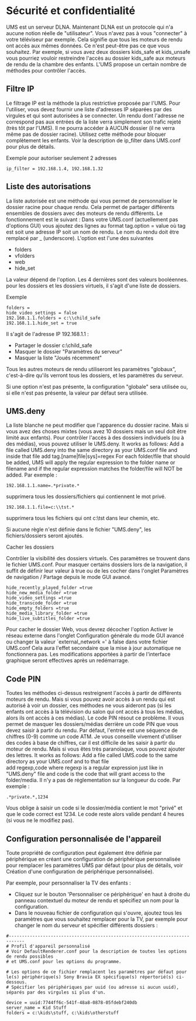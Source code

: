 # Sécurité et confidentialité

UMS est un serveur DLNA. Maintenant DLNA est un protocole qui n'a aucune notion réelle de "utilisateur". Vous n'avez pas à vous "connecter" à votre téléviseur par exemple. Cela signifie que tous les moteurs de rendu ont accès aux mêmes données. Ce n'est peut-être pas ce que vous souhaitez. Par exemple, si vous avez deux dossiers kids_safe et kids_unsafe vous pourriez vouloir restreindre l'accès au dossier kids_safe aux moteurs de rendu de la chambre des enfants. L'UMS propose un certain nombre de méthodes pour contrôler l'accès. 

## Filtre IP

Le filtrage IP est la méthode la plus restrictive proposée par l'UMS. Pour l'utiliser, vous devez fournir une liste d'adresses IP séparées par des virgules et qui sont autorisées à se connecter. Un rendu dont l'adresse ne correspond pas aux entrées de la liste verra simplement son trafic rejeté (très tôt par l'UMS). Il ne pourra accéder à AUCUN dossier (il ne verra même pas de dossier racine). Utilisez cette méthode pour bloquer complètement les enfants. Voir la description de ip_filter dans UMS.conf pour plus de détails.

Exemple pour autoriser seulement 2 adresses

```
ip_filter = 192.168.1.4, 192.168.1.32
```

## Liste des autorisations

La liste autorisée est une méthode qui vous permet de personnaliser le dossier racine pour chaque rendu. Cela permet de partager différents ensembles de dossiers avec des moteurs de rendu différents. Le fonctionnement est le suivant : Dans votre UMS.conf (actuellement pas d'options GUI) vous ajoutez des lignes au format tag.option = value où tag est soit une adresse IP soit un nom de rendu. Le nom du rendu doit être remplacé par _ (underscore). L'option est l'une des suivantes

- folders
- vfolders
- web
- hide_set

La valeur dépend de l'option. Les 4 dernières sont des valeurs booléennes. pour les dossiers et les dossiers virtuels, il s'agit d'une liste de dossiers.

Exemple

```
folders = 
hide_video_settings = false
192.168.1.1.folders = c:\\child_safe
192.168.1.1.hide_set = true
```

Il s'agit de l'adresse IP 192.168.1.1 :

- Partager le dossier c:\child_safe
- Masquer le dossier "Paramètres du serveur"
- Masquer la liste "Joués récemment"

Tous les autres moteurs de rendu utiliseront les paramètres "globaux", c'est-à-dire qu'ils verront tous les dossiers, et les paramètres du serveur.

Si une option n'est pas présente, la configuration "globale" sera utilisée ou, si elle n'est pas présente, la valeur par défaut sera utilisée.

## UMS.deny

La liste blanche ne peut modifier que l'apparence du dossier racine. Mais si vous avez des choses mixtes (vous avez 10 dossiers mais un seul doit être limité aux enfants). Pour contrôler l'accès à des dossiers individuels (ou à des médias), vous pouvez utiliser le UMS.deny. It works as follows: Add a file called UMS.deny into the same directory as your UMS.conf file and inside that file add tag.[name|file|sys]=regex For each folder/file that should be added, UMS will apply the regular expression to the folder name or filename and if the regular expression matches the folder/file will NOT be added. Par exemple :
```
192.168.1.1.name=.*private.*
```

supprimera tous les dossiers/fichiers qui contiennent le mot privé.
```
192.168.1.1.file=c:\\tst.*
```

supprimera tous les fichiers qui ont c:\tst dans leur chemin, etc.

Si aucune règle n'est définie dans le fichier "UMS.deny", les fichiers/dossiers seront ajoutés.

Cacher les dossiers

Contrôler la visibilité des dossiers virtuels. Ces paramètres se trouvent dans le fichier UMS.conf. Pour masquer certains dossiers lors de la navigation, il suffit de définir leur valeur à true ou de les cocher dans l'onglet Paramètres de navigation / Partage depuis le mode GUI avancé.

```
hide_recently_played_folder =true
hide_new_media_folder =true
hide_video_settings =true
hide_transcode_folder =true
hide_empty_folders =true
hide_media_library_folder =true
hide_live_subtitles_folder =true
```

Pour cacher le dossier Web, vous devrez décocher l'option Activer le réseau externe dans l'onglet Configuration générale du mode GUI avancé ou changer la valeur `external_network =' à false dans votre fichier UMS.conf Cela aura l'effet secondaire que la mise à jour automatique ne fonctionnera pas. Les modifications apportées à partir de l'interface graphique seront effectives après un redémarrage.

## Code PIN

Toutes les méthodes ci-dessus restreignent l'accès à partir de différents moteurs de rendu. Mais si vous pouvez avoir accès à un rendu qui est autorisé à voir un dossier, ces méthodes ne vous aideront pas (si les enfants ont accès à la télévision du salon qui ont accès à tous les médias, alors ils ont accès à ces médias). Le code PIN résout ce problème. Il vous permet de masquer les dossiers/médias derrière un code PIN que vous devez saisir à partir du rendu. Par défaut, l'entrée est une séquence de chiffres (0-9) comme un code ATM. Je vous conseille vivement d'utiliser des codes à base de chiffres, car il est difficile de les saisir à partir du moteur de rendu. Mais si vous êtes très paranoïaque, vous pouvez ajouter des lettres. It works as follows: Add a file called UMS.code to the same directory as your UMS.conf and to that file add regexp,code where regexp is a regular expression just like in "UMS.deny" file and code is the code that will grant access to the folder/media. Il n'y a pas de réglementation sur la longueur du code. Par exemple :
```
.*private.*,1234
```

Vous oblige à saisir un code si le dossier/média contient le mot "privé" et que le code correct est 1234. Le code reste alors valide pendant 4 heures (si vous ne le modifiez pas).

## Configuration personnalisée de l'appareil

Toute propriété de configuration peut également être définie par périphérique en créant une configuration de périphérique personnalisée pour remplacer les paramètres UMS par défaut (pour plus de détails, voir Création d'une configuration de périphérique personnalisée).

Par exemple, pour personnaliser la TV des enfants :
- Cliquez sur le bouton 'Personnaliser ce périphérique' en haut à droite du panneau contextuel du moteur de rendu et spécifiez un nom pour la configuration.
- Dans le nouveau fichier de configuration qui s'ouvre, ajoutez tous les paramètres que vous souhaitez remplacer pour la TV, par exemple pour changer le nom du serveur et spécifier différents dossiers :
```
#----------------------------------------------------------------------------
# Profil d'appareil personnalisé
# Voir DefaultRenderer.conf pour la description de toutes les options de rendu possibles
# et UMS.conf pour les options du programme.

# Les options de ce fichier remplacent les paramètres par défaut pour le(s) périphérique(s) Sony Bravia EX spécifique(s) répertorié(s) ci-dessous.
# Spécifier les périphériques par uuid (ou adresse si aucun uuid), séparés par des virgules si plus d'un.

device = uuid:7744ff6c-541f-48a8-0878-05fdebf240db
server_name = Kid Stuff
folders = c:\kids\stuff, c:\kids\otherstuff
```
